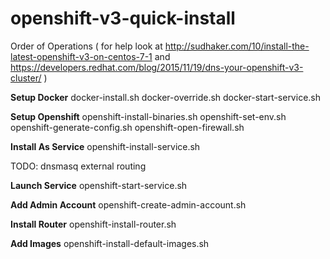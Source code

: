 # openshift-v3-quick-install
Order of Operations 
( for help look at http://sudhaker.com/10/install-the-latest-openshift-v3-on-centos-7-1 and https://developers.redhat.com/blog/2015/11/19/dns-your-openshift-v3-cluster/ )

**Setup Docker**
docker-install.sh
docker-override.sh
docker-start-service.sh

**Setup Openshift**
openshift-install-binaries.sh
openshift-set-env.sh
openshift-generate-config.sh
openshift-open-firewall.sh

**Install As Service**
openshift-install-service.sh

TODO:
dnsmasq external routing

**Launch Service**
openshift-start-service.sh

**Add Admin Account**
openshift-create-admin-account.sh

**Install Router**
openshift-install-router.sh

**Add Images**
openshift-install-default-images.sh

